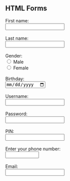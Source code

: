 <!DOCTYPE html>
<html>
<body>

<h2>HTML Forms</h2>

<form action="/action_page.php">
  <label for="fname">First name:</label><br>
  <input type="text" id="fname" name="fname" ><br><br>
  <label for="lname">Last name:</label><br>
  <input type="text" id="lname" name="lname" value=""><br><br>
  <label for="gender">Gender:</label><br>
  <input type="radio" name="gender" value="male"> Male<br>
  <input type="radio" name="gender" value="female"> Female<br><br>
  <label for="birthday">Birthday:</label><br>
  <input type="date" id="birthday" name="birthday"><br><br>
  <label for="username">Username:</label><br>
  <input type="text" id="username" name="username"><br><br>
  <label for="pwd">Password:</label><br>
  <input type="password" id="pwd" name="pwd"><br><br>
  <label for="pin">PIN:</label><br>
  <input type="number" id="pin" name="pin" maxlength="4" ><br><br>
  <label for="phone">Enter your phone number:</label><br>
  <input type="tel" id="phone" name="phone"  maxlength="10" size="10"><br><br>
  <label for="email">Email:</label><br>
  <input type="email" id="email" name="email" autocomplete="off"><br><br>
</form> 


</body>
</html>


